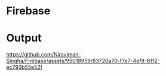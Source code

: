 # Firebase
# Output


https://github.com/Niraviman-Singha/Firebase/assets/95018959/83720a70-f7e7-4ef8-81f2-ec793b55e52f

